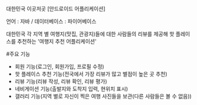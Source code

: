 대한민국 이곳저곳 [안드로이드 어플리케이션]

언어 : 자바 / 데이터베이스 : 파이어베이스

대한민국 각 지역 별 여행지(맛집, 관광지)들에 대한 사람들의 리뷰를 제공해 핫 플레이스를 추천하는 '여행지 추천 어플리케이션'

#주요 기능
 - 회원 기능(로그인, 회원가입, 프로필 수정)
 - 핫 플레이스 추천 기능(전국에서 가장 리뷰가 많고 별점이 높은 곳 추천)
 - 리뷰 기능(리뷰 작성, 리뷰 확인, 리뷰 평가)
 - 네비게이션 기능(출발지와 도착지 입력, 현위치 표시)
 - 갤러리 기능(지역 별로 자신이 찍은 여행 사진들을 보관(다른 사람들은 볼 수 없음))
